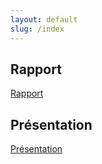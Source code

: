 ```yaml
---
layout: default
slug: /index
---
```

## Rapport 

[Rapport](https://labs-web.github.io/lab-crud-laravel-basic/rapport.html)

## Présentation 
[Présentation]()